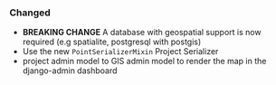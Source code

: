 ### Changed

- **BREAKING CHANGE** A database with geospatial support is now required (e.g spatialite, postgresql with postgis)
- Use the new `PointSerializerMixin` Project Serializer
- project admin model to GIS admin model to render the map in the django-admin dashboard
